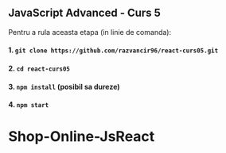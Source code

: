 ## JavaScript Advanced - Curs 5

Pentru a rula aceasta etapa (in linie de comanda):

#### 1. `git clone https://github.com/razvancir96/react-curs05.git`

#### 2. `cd react-curs05`

#### 3. `npm install` (posibil sa dureze)

#### 4. `npm start`
# Shop-Online-JsReact
